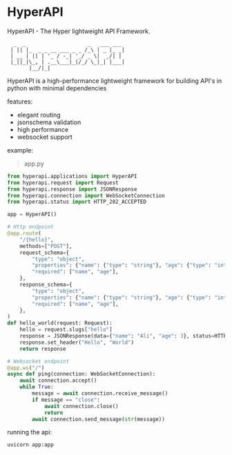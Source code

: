 # HyperAPI
HyperAPI - The Hyper lightweight API Framework.

```
  _  _                    _   ___ ___ 
 | || |_  _ _ __ ___ _ _ /_\ | _ |_ _|
 | __ | || | '_ / -_| '_/ _ \|  _/| | 
 |_||_|\_, | .__\___|_|/_/ \_|_| |___|
       |__/|_|                        
```

HyperAPI is a high-performance lightweight framework for building API's in python with minimal dependencies

features:
- elegant routing
- jsonschema validation
- high performance
- websocket support

example:
> app.py
```py
from hyperapi.applications import HyperAPI
from hyperapi.request import Request
from hyperapi.response import JSONResponse
from hyperapi.connection import WebSocketConnection
from hyperapi.status import HTTP_202_ACCEPTED

app = HyperAPI()

# Http endpoint
@app.route(
    "/{hello}",
    methods=["POST"],
    request_schema={
        "type": "object",
        "properties": {"name": {"type": "string"}, "age": {"type": "integer"}},
        "required": ["name", "age"],
    },
    response_schema={
        "type": "object",
        "properties": {"name": {"type": "string"}, "age": {"type": "integer"}},
        "required": ["name", "age"],
    },
)
def hello_world(request: Request):
    hello = request.slugs["hello"]
    response = JSONResponse(data={"name": "Ali", "age": 3}, status=HTTP_202_ACCEPTED)
    response.set_header("Hello", "World")
    return response

# Websocket endpoint
@app.ws("/")
async def ping(connection: WebSocketConnection):
    await connection.accept()
    while True:
        message = await connection.receive_message()
        if message == "close":
            await connection.close()
            return
        await connection.send_message(str(message))
```

running the api:
```bash
uvicorn app:app
```